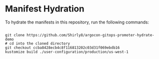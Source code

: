 
# Manifest Hydration

To hydrate the manifests in this repository, run the following commands:

```shell

git clone https://github.com/Shirly8/argocon-gitops-promoter-hydrate-demo
# cd into the cloned directory
git checkout ccba8428ecb4c8f116813202c03d31f069ebdb16
kustomize build ./user-configuration/production/us-west-1
```